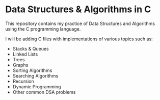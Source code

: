 # Data Structures & Algorithms in C

This repository contains my practice of Data Structures and Algorithms using the C programming language.

I will be adding C files with implementations of various topics such as:

- Stacks & Queues
- Linked Lists
- Trees
- Graphs
- Sorting Algorithms
- Searching Algorithms
- Recursion
- Dynamic Programming
- Other common DSA problems